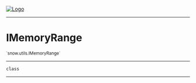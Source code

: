 
[![Logo](../../../images/logo.png)](../../../api/index.html)

---



<h1>IMemoryRange</h1>
<small>`snow.utils.IMemoryRange`</small>



---

`class`

---

&nbsp;
&nbsp;

